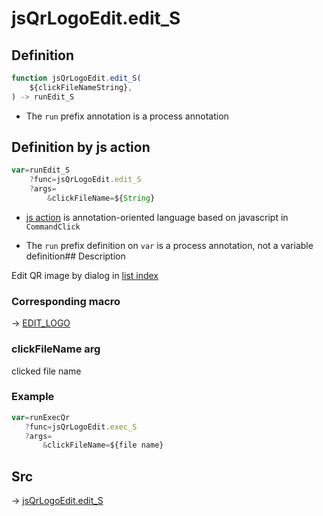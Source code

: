 # jsQrLogoEdit.edit_S

## Definition

```js.js
function jsQrLogoEdit.edit_S(
	${clickFileNameString},
) -> runEdit_S
```

- The `run` prefix annotation is a process annotation
## Definition by js action

```js.js
var=runEdit_S
	?func=jsQrLogoEdit.edit_S
	?args=
		&clickFileName=${String}
```

- [js action](#) is annotation-oriented language based on javascript in `CommandClick`

- The `run` prefix definition on `var` is a process annotation, not a variable definition## Description

Edit QR image by dialog in [list index](https://github.com/puutaro/CommandClick/blob/master/md/developer/configs/listIndexConfig.md)

### Corresponding macro

-> [EDIT_LOGO](https://github.com/puutaro/CommandClick/blob/master/md/developer/js_action/js_action_macro_for_list_logo.md#edit_logo)

### clickFileName arg

clicked file name

### Example

```js.js
var=runExecQr
   ?func=jsQrLogoEdit.exec_S
   ?args=
       &clickFileName=${file name}

```



## Src

-> [jsQrLogoEdit.edit_S](https://github.com/puutaro/CommandClick/blob/master/app/src/main/java/com/puutaro/commandclick/fragment_lib/terminal_fragment/js_interface/qr/JsQrLogoEdit.kt#L32)


